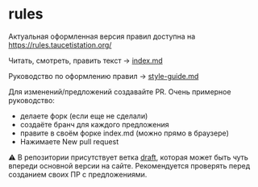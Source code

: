# rules

Актуальная оформленная версия правил доступна на https://rules.taucetistation.org/

Читать, смотреть, править текст -> [index.md](https://github.com/TauCetiStation/rules-discussion/blob/master/index.md)

Руководство по оформлению правил -> [style-guide.md](https://github.com/TauCetiStation/rules-discussion/blob/master/contributing/style-guide.md)

Для изменений/предложений создавайте PR.
Очень примерное руководство:
* делаете форк (если еще не сделали)
* создаёте бранч для каждого предложения
* правите в своём форке index.md (можно прямо в браузере)
* Нажимаете New pull request


⚠️ В репозитории присутствует ветка [draft](https://github.com/TauCetiStation/Rules/tree/draft), которая может быть чуть впереди основной версии на сайте. Рекомендуется проверять перед созданием своих ПР с предложениями.
